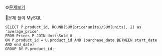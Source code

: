 ⚙[문제보기](https://leetcode.com/problems/average-selling-price/)



🔎문제 풀이
MySQL
```MySQL
SELECT P.product_id, ROUND(SUM(price*units)/SUM(units), 2) as 'average_price'
FROM Prices P JOIN UnitsSold U 
ON P.product_id = U.product_id AND (purchase_date BETWEEN start_date AND end_date)
GROUP BY P.product_id;
```
